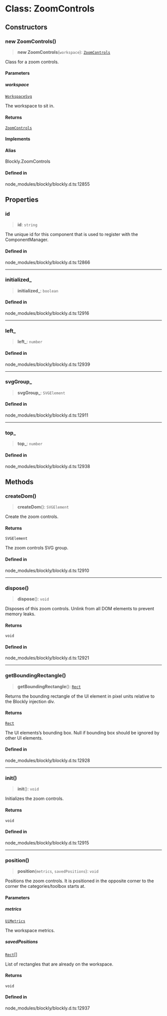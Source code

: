 # Class: ZoomControls

## Constructors

### new ZoomControls()

> **new ZoomControls**(`workspace`): [`ZoomControls`](ZoomControls.md)

Class for a zoom controls.

#### Parameters

##### workspace

[`WorkspaceSvg`](WorkspaceSvg.md)

The workspace to sit in.

#### Returns

[`ZoomControls`](ZoomControls.md)

#### Implements

#### Alias

Blockly.ZoomControls

#### Defined in

node_modules/blockly/blockly.d.ts:12855

## Properties

### id

> **id**: `string`

The unique id for this component that is used to register with the
ComponentManager.

#### Defined in

node_modules/blockly/blockly.d.ts:12866

---

### initialized\_

> **initialized\_**: `boolean`

#### Defined in

node_modules/blockly/blockly.d.ts:12916

---

### left\_

> **left\_**: `number`

#### Defined in

node_modules/blockly/blockly.d.ts:12939

---

### svgGroup\_

> **svgGroup\_**: `SVGElement`

#### Defined in

node_modules/blockly/blockly.d.ts:12911

---

### top\_

> **top\_**: `number`

#### Defined in

node_modules/blockly/blockly.d.ts:12938

## Methods

### createDom()

> **createDom**(): `SVGElement`

Create the zoom controls.

#### Returns

`SVGElement`

The zoom controls SVG group.

#### Defined in

node_modules/blockly/blockly.d.ts:12910

---

### dispose()

> **dispose**(): `void`

Disposes of this zoom controls.
Unlink from all DOM elements to prevent memory leaks.

#### Returns

`void`

#### Defined in

node_modules/blockly/blockly.d.ts:12921

---

### getBoundingRectangle()

> **getBoundingRectangle**(): [`Rect`](../utils/classes/Rect.md)

Returns the bounding rectangle of the UI element in pixel units relative to
the Blockly injection div.

#### Returns

[`Rect`](../utils/classes/Rect.md)

The UI elements’s bounding box. Null if
bounding box should be ignored by other UI elements.

#### Defined in

node_modules/blockly/blockly.d.ts:12928

---

### init()

> **init**(): `void`

Initializes the zoom controls.

#### Returns

`void`

#### Defined in

node_modules/blockly/blockly.d.ts:12915

---

### position()

> **position**(`metrics`, `savedPositions`): `void`

Positions the zoom controls.
It is positioned in the opposite corner to the corner the
categories/toolbox starts at.

#### Parameters

##### metrics

[`UiMetrics`](../namespaces/MetricsManager/type-aliases/UiMetrics.md)

The workspace metrics.

##### savedPositions

[`Rect`](../utils/classes/Rect.md)[]

List of rectangles that
are already on the workspace.

#### Returns

`void`

#### Defined in

node_modules/blockly/blockly.d.ts:12937
